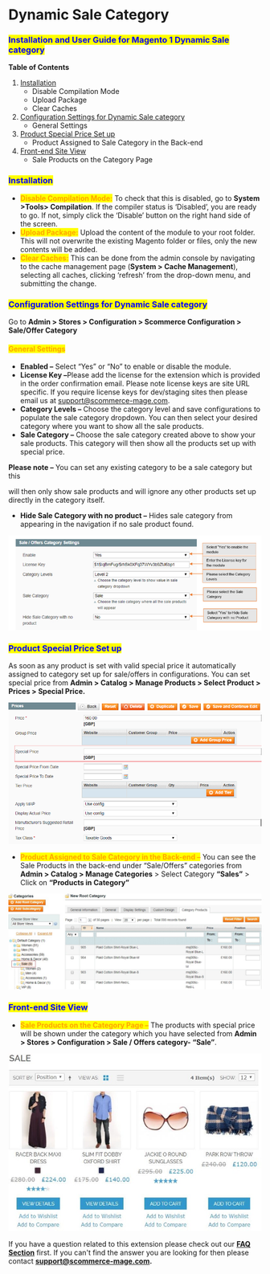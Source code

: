# Dynamic Sale Category

### <mark style="color:blue;">Installation and User Guide for Magento 1 Dynamic Sale category</mark>

**Table of Contents**

1. [Installation ](dynamic-sale-category.md#_bookmark0)
   * Disable Compilation Mode&#x20;
   * Upload Package&#x20;
   * Clear Caches&#x20;
2. [Configuration Settings for Dynamic Sale category ](dynamic-sale-category.md#_bookmark4)
   * General Settings&#x20;
3. [Product Special Price Set up ](dynamic-sale-category.md#_bookmark6)
   * Product Assigned to Sale Category in the Back-end&#x20;
4. [Front-end Site View ](dynamic-sale-category.md#_bookmark8)
   * Sale Products on the Category Page&#x20;

### <mark style="color:blue;">Installation</mark> <a href="#bookmark0" id="bookmark0"></a>

* <mark style="color:orange;">**Disable Compilation Mode:**</mark> To check that this is disabled, go to **System >Tools> Compilation**. If the compiler status is ‘Disabled’, you are ready to go. If not, simply click the ‘Disable’ button on the right hand side of the screen.
* <mark style="color:orange;">**Upload Package:**</mark> Upload the content of the module to your root folder. This will not overwrite the existing Magento folder or files, only the new contents will be added.
* <mark style="color:orange;">**Clear Caches:**</mark> This can be done from the admin console by navigating to the cache management page (**System > Cache Management**), selecting all caches, clicking ‘refresh’ from the drop-down menu, and submitting the change.

### <mark style="color:blue;">Configuration Settings for Dynamic Sale category</mark> <a href="#bookmark4" id="bookmark4"></a>

Go to **Admin > Stores > Configuration > Scommerce Configuration > Sale/Offer Category**

#### <mark style="color:orange;">General Settings</mark> <a href="#bookmark5" id="bookmark5"></a>

* **Enabled –** Select “Yes” or “No” to enable or disable the module.
* **License Key –**&#x50;lease add the license for the extension which is provided in the order confirmation email. Please note license keys are site URL specific. If you require license keys for dev/staging sites then please email us at [support@scommerce-mage.com](mailto:support@scommerce-mage.com).
* **Category Levels –** Choose the category level and save configurations to populate the sale category dropdown. You can then select your desired category where you want to show all the sale products.
* **Sale Category –** Choose the sale category created above to show your sale products. This category will then show all the products set up with special price.

**Please note –** You can set any existing category to be a sale category but this

will then only show sale products and will ignore any other products set up directly in the category itself.

* **Hide Sale Category with no product –** Hides sale category from appearing in the navigation if no sale product found.

![](../../.gitbook/assets/m1sale_general.jpg)

### <mark style="color:blue;">Product Special Price Set up</mark> <a href="#bookmark6" id="bookmark6"></a>

As soon as any product is set with valid special price it automatically assigned to category set up for sale/offers in configurations. You can set special price from **Admin > Catalog > Manage Products > Select Product > Prices > Special Price.**

![](<../../.gitbook/assets/2 (24)>)

* <mark style="color:orange;">**Product Assigned to Sale Category in the Back-end –**</mark> You can see the Sale Products in the back-end under “Sale/Offers” categories from **Admin > Catalog > Manage Categories** > Select Category **“Sales”** > Click on **“Products in Category”**

![](<../../.gitbook/assets/3 (10)>)

### <mark style="color:blue;">Front-end Site View</mark> <a href="#bookmark8" id="bookmark8"></a>

* <mark style="color:orange;">**Sale Products on the Category Page –**</mark> The products with special price will be shown under the category which you have selected from **Admin > Stores > Configuration > Sale / Offers category- “Sale”**.

![A screenshot of a cell phone  Description automatically generated](<../../.gitbook/assets/4 (16)>)

If you have a question related to this extension please check out our [**FAQ Section**](https://www.scommerce-mage.com/magento-dynamic-sale-category.html#faq) first. If you can't find the answer you are looking for then please contact [**support@scommerce-mage.com**](mailto:core@scommerce-mage.com)**.**
